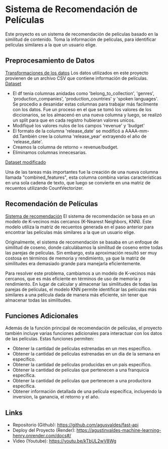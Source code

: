 # Sistema de Recomendación de Películas

Este proyecto es un sistema de recomendación de películas basado en la similitud de contenido. Toma la información de películas, para identificar películas similares a la que un usuario elige.

## Preprocesamiento de Datos

[Transformaciones de los datos](https://github.com/agusvaldes/fast-api/blob/main/proyecto1_recomendacion_peliculas.ipynb)
Los datos utilizados en este proyecto provienen de un archivo CSV que contiene información de películas. [Dataset](https://github.com/agusvaldes/fast-api/blob/main/movies_dataset.csv)
* El df tenia columnas anidadas como 'belong_to_collection', 'genres', 'production_companies', 'production_countries' y 'spoken languages'. Se procedio a desanidar estas columnas para trabajar más facilmente con los datos. Fue un proceso en el que se tomó los valores de los diccionarios, se los almacenó en una nueva columna y luego, se realizó un split para que en cada registro hubieran valores unicos.
* Modifiqué los valores nulos de los campos 'revenue' y 'budget'
* El formato de la columna 'release_date' se modificó a AAAA-mm-dd.También cree la columna 'release_year' extrayendo el año de 'release_date'.
* Creamos la columna de retorno = revenue/budget.
* Eliminamos columnas innecesarias.

[Dataset modificado](https://github.com/agusvaldes/fast-api/blob/main/movies_final.csv)

Una de las tareas más importantes fue la creación de una nueva columna llamada "combined_features", esta columna combina varias características en una sola cadena de texto, que luego se convierte en una matriz de recuentos utilizando CountVectorizer.

## Recomendación de Películas

[Sistema de recomendación](https://github.com/agusvaldes/fast-api/blob/main/eda_y_ml.ipynb)
El sistema de recomendación se basa en un modelo de K-vecinos más cercanos (K-Nearest Neighbors, KNN). Este modelo utiliza la matriz de recuentos generada en el paso anterior para encontrar las películas más similares a la que un usuario elige.

Originalmente, el sistema de recomendación se basaba en un enfoque de similitud de coseno, donde calculábamos la similitud de coseno entre todas las parejas de películas. Sin embargo, esta aproximación resultó ser muy costosa en términos de memoria y rendimiento, ya que la matriz de similitudes era demasiado grande para manejarla eficientemente.

Para resolver este problema, cambiamos a un modelo de K-vecinos más cercanos, que es más eficiente en términos de uso de memoria y rendimiento. En lugar de calcular y almacenar las similitudes de todas las parejas de películas, el modelo KNN permite identificar las películas más similares a una película dada de manera más eficiente, sin tener que almacenar todas las similitudes.

## Funciones Adicionales

Además de la función principal de recomendación de películas, el proyecto también incluye varias funciones adicionales para interactuar con los datos de las películas. Estas funciones permiten:

- Obtener la cantidad de películas estrenadas en un mes específico.
- Obtener la cantidad de películas estrenadas en un dia de la semana en específico.
- Obtener la cantidad de películas producidas en un país específico.
- Obtener la cantidad de películas que pertenecen a una franquicia específica.
- Obtener la cantidad de películas que pertenecen a una productora específica.
- Obtener información detallada de una película específica, incluyendo la inversion, la ganancia, el retorno y el año.

## Links

* Repositorio (Github): https://github.com/agusvaldes/fast-api
* Deploy del Proyecto (Render): https://agustinvaldes-machine-learning-henry.onrender.com/docs#/
* Video (Youtube): https://youtu.be/kTbUL2wV8Wg